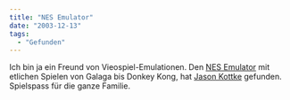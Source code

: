 ```yaml
---
title: "NES Emulator"
date: "2003-12-13"
tags:
  - "Gefunden"
---
```


Ich bin ja ein Freund von Vieospiel-Emulationen. Den [NES Emulator](http://web.utanet.at/nkehrer/ONE_Play.html) mit etlichen Spielen von Galaga bis Donkey Kong, hat [Jason Kottke](http://www.kottke.org/remainder/) gefunden. Spielspass für die ganze Familie.
